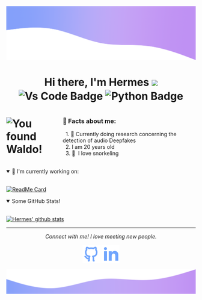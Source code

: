 <!---Decorative upper gradient--->
<img src="https://github.com/HermesBonilla/HermesBonilla/blob/master/Assets/Top-Github-Gradient.png?raw=true" title="Top Gradient">

<!---Greeting header w/ shields--->
<h1 align="center">Hi there, I'm Hermes <img src="https://raw.githubusercontent.com/MartinHeinz/MartinHeinz/master/wave.gif" width="30px">
  <br/>
  <a align="center">
    <img align="center" src="https://img.shields.io/badge/Preferred_Editor-Vs_Code-blue.svg" title="Vs Code Badge">
    <img align="center" src="https://img.shields.io/badge/Preferred%20Language-Python-blue" title="Python Badge">
  </a>
<h1/>

<!---Waldo Octocat w/ personal facts--->
<img align="left" width="150px" src="https://octodex.github.com/images/waldocat.png" title="You found Waldo!">

### 👾 Facts about me:

&nbsp;&nbsp;1. 🔬 Currently doing research concerning the detection of audio Deepfakes<br/>
&nbsp;&nbsp;2. I am 20 years old<br/>
&nbsp;&nbsp;3. 🤿 &nbsp;I love snorkeling<br/>

<br clear="left"/>

<!---Current repo Card--->
<details open>
<summary>🔎 I'm currently working on:</summary>
<br>

[![ReadMe Card](https://github-readme-stats.vercel.app/api/pin/?username=HermesBonilla&theme=tokyonight&repo=ML_DevCommunity)](https://github.com/HermesBonilla/ML_DevCommunity)
</details>


<!---Github dynamically updated statistics--->
<details open>
<summary> Some GitHub Stats!</summary>
<br>

[![Hermes' github stats](https://github-readme-stats.vercel.app/api?username=HermesBonilla&hide=prs,issues&show_icons=true&theme=tokyonight)](https://github.com/anuraghazra/github-readme-stats)
</details>

<!---Connection icons w/ call to action--->
<hr>
<p align="center">
  <i>Connect with me! I love meeting new people.</i>

  <p align="center">
    <a href="https://github.com/HermesBonilla" alt="Github"><img src="https://raw.githubusercontent.com/HermesBonilla/HermesBonilla/87f7aed9bf74f0a3c2ba44057cc949caa8a424be/Assets/github-line.svg"></a>
    <a href="https://www.linkedin.com/in/HermesBonilla" alt="Linkedin"><img src="https://raw.githubusercontent.com/HermesBonilla/HermesBonilla/87f7aed9bf74f0a3c2ba44057cc949caa8a424be/Assets/linkedin-fill.svg"></a>
  </p>
</p>

<!---Decorative bottom gradient--->
<img src="https://github.com/HermesBonilla/HermesBonilla/blob/master/Assets/Bottom-Github-Gradient.png?raw=true" Title="Bottom Gradient">
